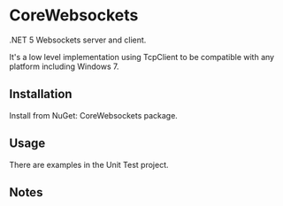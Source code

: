 # CoreWebsockets

.NET 5 Websockets server and client.

It's a low level implementation using TcpClient to be compatible with any platform including Windows 7.

## Installation

Install from NuGet: CoreWebsockets package.

## Usage

There are examples in the Unit Test project.

## Notes
